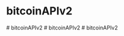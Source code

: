 # bitcoinAPIv2
#   b i t c o i n A P I v 2  
 #   b i t c o i n A P I v 2  
 #   b i t c o i n A P I v 2  
 